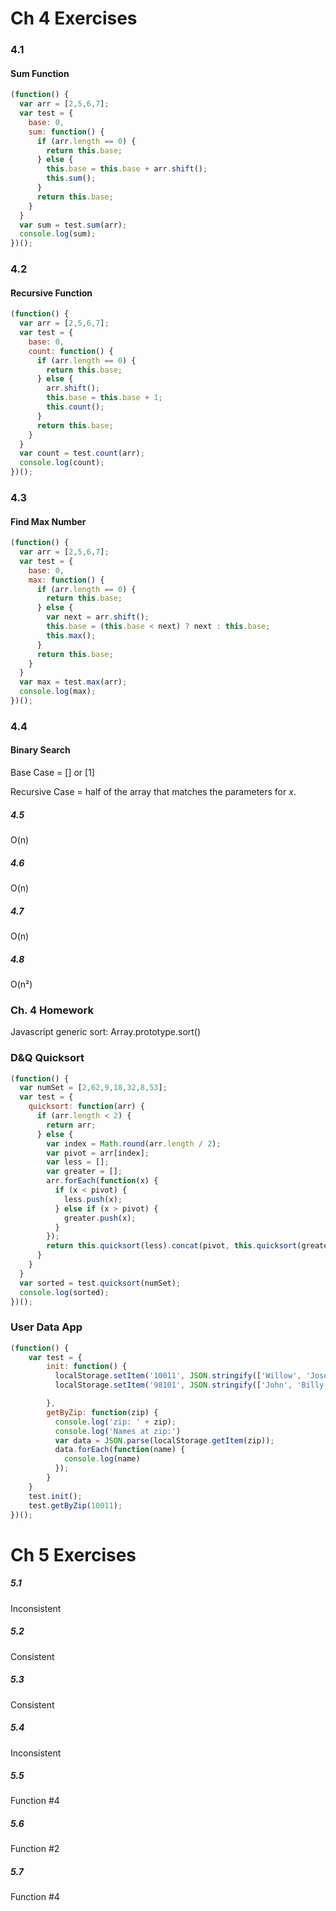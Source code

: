 # Ch 4 Exercises
### 4.1
#### Sum Function
```javascript
(function() {
  var arr = [2,5,6,7];
  var test = {
    base: 0,
    sum: function() {
      if (arr.length == 0) {
        return this.base;
      } else {
        this.base = this.base + arr.shift();
        this.sum();
      }
      return this.base;
    }
  }
  var sum = test.sum(arr);
  console.log(sum);
})();
```
### 4.2
#### Recursive Function
```javascript
(function() {
  var arr = [2,5,6,7];
  var test = {
    base: 0,
    count: function() {
      if (arr.length == 0) {
        return this.base;
      } else {
        arr.shift();
        this.base = this.base + 1;
        this.count();
      }
      return this.base;
    }
  }
  var count = test.count(arr);
  console.log(count);
})();
```
### 4.3
#### Find Max Number
```javascript
(function() {
  var arr = [2,5,6,7];
  var test = {
    base: 0,
    max: function() {
      if (arr.length == 0) {
        return this.base;
      } else {
        var next = arr.shift();
        this.base = (this.base < next) ? next : this.base;
        this.max();
      }
      return this.base;
    }
  }
  var max = test.max(arr);
  console.log(max);
})();
```
### 4.4
#### Binary Search
Base Case = [] or [1]

Recursive Case = half of the array that matches the parameters for *x*.
##### 4.5
O(n)
##### 4.6
O(n)
##### 4.7
O(n)
##### 4.8
O(n²)
### Ch. 4 Homework
Javascript generic sort:
Array.prototype.sort()

### D&Q Quicksort
```javascript
(function() {
  var numSet = [2,62,9,18,32,8,53];
  var test = {
    quicksort: function(arr) {
      if (arr.length < 2) {
        return arr;
      } else {
        var index = Math.round(arr.length / 2);
        var pivot = arr[index];
        var less = [];
        var greater = [];
        arr.forEach(function(x) {
          if (x < pivot) {
            less.push(x);
          } else if (x > pivot) {
            greater.push(x);
          }
        });
        return this.quicksort(less).concat(pivot, this.quicksort(greater));
      }
    }
  }
  var sorted = test.quicksort(numSet);
  console.log(sorted);
})();
```

### User Data App
```javascript
(function() {
    var test = {
        init: function() {
          localStorage.setItem('10011', JSON.stringify(['Willow', 'Jose', 'Layla']));
          localStorage.setItem('98101', JSON.stringify(['John', 'Billy']));

        },
        getByZip: function(zip) {
          console.log('zip: ' + zip);
          console.log('Names at zip:')
          var data = JSON.parse(localStorage.getItem(zip));
          data.forEach(function(name) {
            console.log(name)
          });
        }
    }
    test.init();
    test.getByZip(10011);
})();
```

# Ch 5 Exercises
##### 5.1
Inconsistent
##### 5.2
Consistent
##### 5.3
Consistent
##### 5.4
Inconsistent
##### 5.5
Function #4
##### 5.6
Function #2
##### 5.7
Function #4
